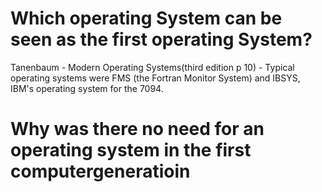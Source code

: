 # Which operating System can be seen as the first operating System?
Tanenbaum - Modern Operating Systems(third edition p 10) - Typical  operating systems were FMS (the Fortran Monitor System)  and IBSYS,  IBM's operating  system for the 7094. 

# Why was there no need for an operating system in the first computergeneratioin

